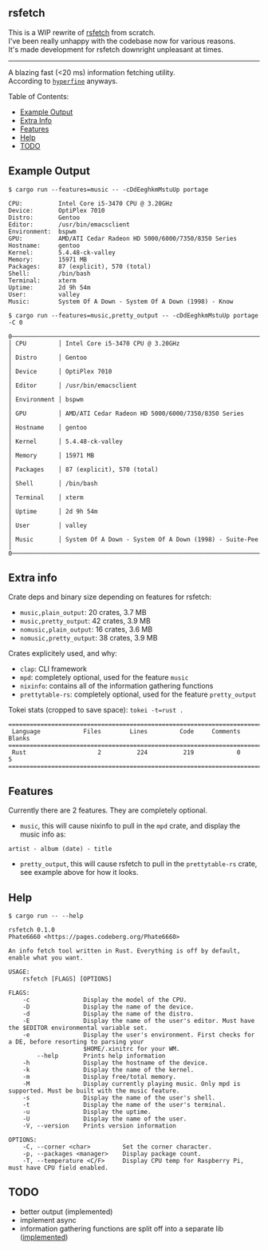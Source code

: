 ## rsfetch

This is a WIP rewrite of [rsfetch](https://github.com/rsfetch/rsfetch) from scratch.<br>
I've been really unhappy with the codebase now for various reasons.<br>
It's made development for rsfetch downright unpleasant at times.

----

A blazing fast (<20 ms) information fetching utility.<br>
According to [`hyperfine`](https://github.com/sharkdp/hyperfine) anyways.

Table of Contents:

- [Example Output](#example-output)
- [Extra Info](#extra-info)
- [Features](#features)
- [Help](#help)
- [TODO](#todo)

## Example Output

`$ cargo run --features=music -- -cDdEeghkmMstuUp portage`

```
CPU:          Intel Core i5-3470 CPU @ 3.20GHz
Device:       OptiPlex 7010
Distro:       Gentoo
Editor:       /usr/bin/emacsclient
Environment:  bspwm
GPU:          AMD/ATI Cedar Radeon HD 5000/6000/7350/8350 Series
Hostname:     gentoo
Kernel:       5.4.48-ck-valley
Memory:       15971 MB
Packages:     87 (explicit), 570 (total)
Shell:        /bin/bash
Terminal:     xterm
Uptime:       2d 9h 54m
User:         valley
Music:        System Of A Down - System Of A Down (1998) - Know
```

`$ cargo run --features=music,pretty_output -- -cDdEeghkmMstuUp portage -C 0`

```
0──────────────────────────────────────────────────────────────────────0
│ CPU         │ Intel Core i5-3470 CPU @ 3.20GHz                       │
│ Distro      │ Gentoo                                                 │
│ Device      │ OptiPlex 7010                                          │
│ Editor      │ /usr/bin/emacsclient                                   │
│ Environment │ bspwm                                                  │
│ GPU         │ AMD/ATI Cedar Radeon HD 5000/6000/7350/8350 Series     │
│ Hostname    │ gentoo                                                 │
│ Kernel      │ 5.4.48-ck-valley                                       │
│ Memory      │ 15971 MB                                               │
│ Packages    │ 87 (explicit), 570 (total)                             │
│ Shell       │ /bin/bash                                              │
│ Terminal    │ xterm                                                  │
│ Uptime      │ 2d 9h 54m                                              │
│ User        │ valley                                                 │
│ Music       │ System Of A Down - System Of A Down (1998) - Suite-Pee │
0──────────────────────────────────────────────────────────────────────0
```

## Extra info

Crate deps and binary size depending on features for rsfetch:

- `music,plain_output`: 20 crates, 3.7 MB
- `music,pretty_output`: 42 crates, 3.9 MB
- `nomusic,plain_output`: 16 crates, 3.6 MB
- `nomusic,pretty_output`: 38 crates, 3.9 MB

Crates explicitely used, and why:

- `clap`: CLI framework
- `mpd`: completely optional, used for the feature `music`
- `nixinfo`: contains all of the information gathering functions
- `prettytable-rs`: completely optional, used for the feature `pretty_output`

Tokei stats (cropped to save space): `tokei -t=rust .`

```
===============================================================================
 Language            Files        Lines         Code     Comments       Blanks
===============================================================================
 Rust                    2          224          219            0            5
===============================================================================
```

## Features

Currently there are 2 features. They are completely optional.<br>

- `music`, this will cause nixinfo to pull in the `mpd` crate, and display the music info as: 

`artist - album (date) - title`

- `pretty_output`, this will cause rsfetch to pull in the `prettytable-rs` crate, see example above for how it looks.

## Help

`$ cargo run -- --help`

```
rsfetch 0.1.0
Phate6660 <https://pages.codeberg.org/Phate6660>

An info fetch tool written in Rust. Everything is off by default, enable what you want.

USAGE:
    rsfetch [FLAGS] [OPTIONS]

FLAGS:
    -c               Display the model of the CPU.
    -D               Display the name of the device.
    -d               Display the name of the distro.
    -E               Display the name of the user's editor. Must have the $EDITOR environmental variable set.
    -e               Display the user's environment. First checks for a DE, before resorting to parsing your
                     $HOME/.xinitrc for your WM.
        --help       Prints help information
    -h               Display the hostname of the device.
    -k               Display the name of the kernel.
    -m               Display free/total memory.
    -M               Display currently playing music. Only mpd is supported. Must be built with the music feature.
    -s               Display the name of the user's shell.
    -t               Display the name of the user's terminal.
    -u               Display the uptime.
    -U               Display the name of the user.
    -V, --version    Prints version information

OPTIONS:
    -C, --corner <char>         Set the corner character.
    -p, --packages <manager>    Display package count.
    -T, --temperature <C/F>     Display CPU temp for Raspberry Pi, must have CPU field enabled.
```

## TODO

- better output (implemented)
- implement async
- information gathering functions are split off into a separate lib ([implemented](https://github.com/Phate6660/nixinfo))
